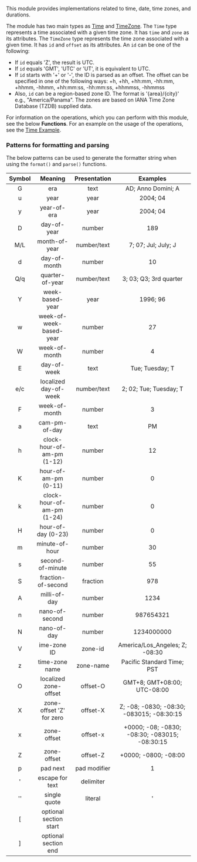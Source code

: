 This module provides implementations related to time, date, time zones, and durations. 

The module has two main types as [Time](records/Time.html) and [TimeZone](records/TimeZone.html). The `Time` type represents a time associated with a given time zone. It has `time` and `zone` as its attributes. The `TimeZone` type represents the time zone associated with a given time. It has `id` and `offset` as its attributes. An `id` can be one of the following:

* If `id` equals 'Z', the result is UTC.
* If `id` equals 'GMT', 'UTC' or 'UT', it is equivalent to UTC.
* If `id` starts with '+' or '-', the ID is parsed as an offset. The offset can be specified in one of the following ways: +h, +hh, +hh:mm, -hh:mm, +hhmm, -hhmm, +hh:mm:ss, -hh:mm:ss, +hhmmss, -hhmmss
* Also, `id` can be a region-based zone ID. The format is '{area}/{city}' e.g., "America/Panama". The zones are based on IANA Time Zone Database (TZDB) supplied data.

For information on the operations, which you can perform with this module, see the below **Functions**. For an example on the usage of the operations, see the [Time Example](https://ballerina.io/learn/by-example/time.html).

### Patterns for formatting and parsing

The below patterns can be used to generate the formatter string when using the `format()` and `parse()` functions.

**Symbol**|**Meaning**|**Presentation**|**Examples**
:-----:|:-----:|:-----:|:-----:
G|era|text|AD; Anno Domini; A
u|year|year|2004; 04
y|year-of-era|year|2004; 04
D|day-of-year|number|189
M/L|month-of-year|number/text|7; 07; Jul; July; J
d|day-of-month|number|10
Q/q|quarter-of-year|number/text|3; 03; Q3; 3rd quarter
Y|week-based-year|year|1996; 96
w|week-of-week-based-year|number|27
W|week-of-month|number|4
E|day-of-week|text|Tue; Tuesday; T
e/c|localized day-of-week|number/text|2; 02; Tue; Tuesday; T
F|week-of-month|number|3  
a|cam-pm-of-day|text|PM
h|clock-hour-of-am-pm (1-12)|number|12
K|hour-of-am-pm (0-11)|number|0
k|clock-hour-of-am-pm (1-24)|number|0
H|hour-of-day (0-23)|number|0
m|minute-of-hour|number|30
s|second-of-minute|number|55
S|fraction-of-second|fraction|978
A|milli-of-day|number|1234
n|nano-of-second|number|987654321
N|nano-of-day|number|1234000000
V|ime-zone ID|zone-id|America/Los\_Angeles; Z; -08:30
z|time-zone name|zone-name|Pacific Standard Time; PST
O|localized zone-offset|offset-O|GMT+8; GMT+08:00; UTC-08:00
X|zone-offset 'Z' for zero|offset-X|Z; -08; -0830; -08:30; -083015; -08:30:15
x|zone-offset|offset-x|+0000; -08; -0830; -08:30; -083015; -08:30:15
Z|zone-offset|offset-Z|+0000; -0800; -08:00
p|pad next|pad modifier|1
'|escape for text|delimiter|
''|single quote|literal|'
[|optional section start|
]|optional section end
